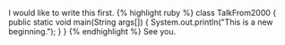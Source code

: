 I would like to write this first.
{% highlight ruby %}
class TalkFrom2000 {
  public static void main(String args[]) {
    System.out.println("This is a new beginning.");
  }
}
{% endhighlight %}
See you.